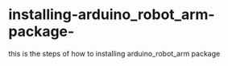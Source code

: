 # installing-arduino_robot_arm-package-
this is the steps of how to installing arduino_robot_arm package 

